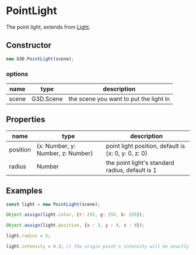 # PointLight

The point light, extends from [Light](./Light).

## Constructor

```javascript
new G3D.PointLight(scene);
```

### options

| name  | type      | description                            |
| ----- | --------- | -------------------------------------- |
| scene | G3D.Scene | the scene you want to put the light in |

## Properties

| name     | type                              | description                                         |
| -------- | --------------------------------- | --------------------------------------------------- |
| position | {x: Number, y: Number, z: Number} | point light position, default is {x: 0, y: 0, z: 0} |
| radius   | Number                            | the point light's standard radius, default is 1     |

## Examples

```javascript
const light = new PointLight(scene);

Object.assign(light.color, {r: 255, g: 255, b: 255});

Object.assign(light.position, {x : 3, y : 4, z : 0});

light.radius = 5;

light.intensity = 0.3; // the origin point's intensity will be exactly 0.3
```